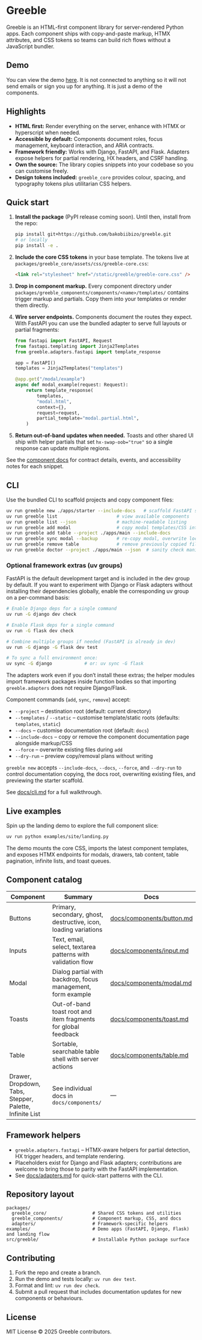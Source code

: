 # Greeble

Greeble is an HTML-first component library for server-rendered Python apps. Each component ships
with copy-and-paste markup, HTMX attributes, and CSS tokens so teams can build rich flows without a
JavaScript bundler.

## Demo

You can view the demo [here](https://greeble-synai.ngrok.dev/).
It is not connected to anything so it will not send emails or sign you up for anything. It is just a demo of the components.

## Highlights

- **HTML first:** Render everything on the server, enhance with HTMX or hyperscript when needed.
- **Accessible by default:** Components document roles, focus management, keyboard interaction, and
  ARIA contracts.
- **Framework friendly:** Works with Django, FastAPI, and Flask. Adapters expose helpers for
  partial rendering, HX headers, and CSRF handling.
- **Own the source:** The library copies snippets into your codebase so you can customise freely.
- **Design tokens included:** `greeble_core` provides colour, spacing, and typography tokens plus
  utilitarian CSS helpers.

## Quick start

1. **Install the package** (PyPI release coming soon). Until then, install from the repo:

   ```bash
   pip install git+https://github.com/bakobiibizo/greeble.git
   # or locally
   pip install -e .
   ```

2. **Include the core CSS tokens** in your base template. The tokens live at
   `packages/greeble_core/assets/css/greeble-core.css`:

   ```html
   <link rel="stylesheet" href="/static/greeble/greeble-core.css" />
   ```

3. **Drop in component markup.** Every component directory under
   `packages/greeble_components/components/<name>/templates/` contains trigger markup and partials.
   Copy them into your templates or render them directly.

4. **Wire server endpoints.** Components document the routes they expect. With FastAPI you can use
   the bundled adapter to serve full layouts or partial fragments:

   ```python
   from fastapi import FastAPI, Request
   from fastapi.templating import Jinja2Templates
   from greeble.adapters.fastapi import template_response

   app = FastAPI()
   templates = Jinja2Templates("templates")

   @app.get("/modal/example")
   async def modal_example(request: Request):
       return template_response(
           templates,
           "modal.html",
           context={},
           request=request,
           partial_template="modal.partial.html",
       )
   ```

5. **Return out-of-band updates when needed.** Toasts and other shared UI ship with helper partials
   that set `hx-swap-oob="true"` so a single response can update multiple regions.

See the [component docs](docs/components/README.md) for contract details, events, and accessibility
notes for each snippet.

## CLI

Use the bundled CLI to scaffold projects and copy component files:

```bash
uv run greeble new ./apps/starter --include-docs   # scaffold FastAPI starter project
uv run greeble list                      # view available components
uv run greeble list --json               # machine-readable listing
uv run greeble add modal                 # copy modal templates/CSS into ./templates and ./static
uv run greeble add table --project ./apps/main --include-docs
uv run greeble sync modal --backup       # re-copy modal, overwrite local edits with backups
uv run greeble remove table              # remove previously copied files
uv run greeble doctor --project ./apps/main --json  # sanity check manifest + project dirs (JSON)
```

### Optional framework extras (uv groups)

FastAPI is the default development target and is included in the dev group by default. If you want to
experiment with Django or Flask adapters without installing their dependencies globally, enable the
corresponding uv group on a per-command basis:

```bash
# Enable Django deps for a single command
uv run -G django dev check

# Enable Flask deps for a single command
uv run -G flask dev check

# Combine multiple groups if needed (FastAPI is already in dev)
uv run -G django -G flask dev test

# To sync a full environment once:
uv sync -G django            # or: uv sync -G flask
```

The adapters work even if you don’t install these extras; the helper modules import framework packages
inside function bodies so that importing `greeble.adapters` does not require Django/Flask.

Component commands (`add`, `sync`, `remove`) accept:

- `--project` – destination root (default: current directory)
- `--templates` / `--static` – customise template/static roots (defaults: `templates`, `static`)
- `--docs` – customise documentation root (default: `docs`)
- `--include-docs` – copy or remove the component documentation page alongside markup/CSS
- `--force` – overwrite existing files during `add`
- `--dry-run` – preview copy/removal plans without writing

`greeble new` accepts `--include-docs`, `--docs`, `--force`, and `--dry-run` to control documentation copying, the docs root, overwriting existing files, and previewing the starter scaffold.

See [docs/cli.md](docs/cli.md) for a full walkthrough.

## Live examples

Spin up the landing demo to explore the full component slice:

```bash
uv run python examples/site/landing.py
```

The demo mounts the core CSS, imports the latest component templates, and exposes HTMX endpoints
for modals, drawers, tab content, table pagination, infinite lists, and toast queues.

## Component catalog

| Component | Summary | Docs |
| --- | --- | --- |
| Buttons | Primary, secondary, ghost, destructive, icon, loading variations | [docs/components/button.md](docs/components/button.md) |
| Inputs | Text, email, select, textarea patterns with validation flow | [docs/components/input.md](docs/components/input.md) |
| Modal | Dialog partial with backdrop, focus management, form example | [docs/components/modal.md](docs/components/modal.md) |
| Toasts | Out-of-band toast root and item fragments for global feedback | [docs/components/toast.md](docs/components/toast.md) |
| Table | Sortable, searchable table shell with server actions | [docs/components/table.md](docs/components/table.md) |
| Drawer, Dropdown, Tabs, Stepper, Palette, Infinite List | See individual docs in `docs/components/` | — |

## Framework helpers

- `greeble.adapters.fastapi` – HTMX-aware helpers for partial detection, HX trigger headers, and
  template rendering.
- Placeholders exist for Django and Flask adapters; contributions are welcome to bring those to
  parity with the FastAPI implementation.
- See [docs/adapters.md](docs/adapters.md) for quick-start patterns with the CLI.

## Repository layout

```
packages/
  greeble_core/                 # Shared CSS tokens and utilities
  greeble_components/           # Component markup, CSS, and docs
  adapters/                     # Framework-specific helpers
examples/                       # Demo apps (FastAPI, Django, Flask) and landing flow
src/greeble/                    # Installable Python package surface
```

## Contributing

1. Fork the repo and create a branch.
2. Run the demo and tests locally: `uv run dev test`.
3. Format and lint: `uv run dev check`.
4. Submit a pull request that includes documentation updates for new components or behaviours.

## License

MIT License © 2025 Greeble contributors.

